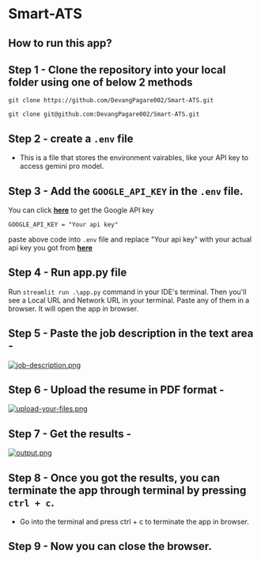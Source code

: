# Smart-ATS

## How to run this app?

## Step 1 - Clone the repository into your local folder using one of below 2 methods
    git clone https://github.com/DevangPagare002/Smart-ATS.git

    git clone git@github.com:DevangPagare002/Smart-ATS.git

## Step 2 - create a `.env` file

- This is a file that stores the environment vairables, like your API key to access gemini pro model.

## Step 3 - Add the `GOOGLE_API_KEY` in the `.env` file.

<p>You can click <a href = "https://makersuite.google.com/app/apikey"><strong>here</strong></a> to get the Google API key</p>

```
GOOGLE_API_KEY = "Your api key"
```
paste above code into `.env` file and replace "Your api key" with your actual api key you got from [**here**](https://makersuite.google.com/app/apikey)

## Step 4 - Run app.py file

Run `streamlit run .\app.py` command in your IDE's terminal.
Then you'll see a Local URL and Network URL in your terminal. Paste any of them in a browser. It will open the app in browser.

## Step 5 - Paste the job description in the text area - 

[![job-description.png](https://i.postimg.cc/YjKbvZnq/job-description.png)](https://postimg.cc/RJdc8sxj)

## Step 6 - Upload the resume in PDF format - 

[![upload-your-files.png](https://i.postimg.cc/m2Y0QyQ6/upload-your-files.png)](https://postimg.cc/ppdGv8cD)

## Step 7 - Get the results - 

[![output.png](https://i.postimg.cc/Bnh7gYtN/output.png)](https://postimg.cc/21ZxjxQB)

## Step 8 - Once you got the results, you can terminate the app through terminal by pressing `ctrl + c`.

- Go into the terminal and press ctrl + c to terminate the app in browser.

## Step 9 - Now you can close the browser.